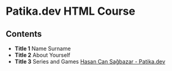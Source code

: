 # Patika.dev HTML Course

## Contents

* **Title 1**  Name Surname
* **Title 2** About Yourself
* **Title 3**  Series and Games
[Hasan Can Sağbazar - Patika.dev](https://app.patika.dev/cansagbazar)